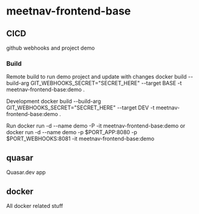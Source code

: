 # meetnav-frontend-base

## CICD
github webhooks and project demo

### Build
Remote build to run demo project and update with changes
    docker build --build-arg GIT_WEBHOOKS_SECRET="SECRET_HERE" --target BASE -t meetnav-frontend-base:demo .

Development
    docker build --build-arg GIT_WEBHOOKS_SECRET="SECRET_HERE" --target DEV -t meetnav-frontend-base:demo .

Run
    docker run -d --name demo -P -it meetnav-frontend-base:demo
or
    docker run -d --name demo -p $PORT_APP:8080 -p $PORT_WEBHOOKS:8081 -it meetnav-frontend-base:demo

## quasar
Quasar.dev app


## docker
All docker related stuff